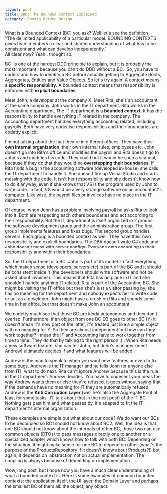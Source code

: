 ```yaml
---
layout: post
title: DDD: The Bounded Context Explained
category: Domain Driven Design
---
```


What is a Bounded Context (BC) you ask? Well let's see the definition  
"The delimited applicability of a particular model. BOUNDING CONTEXTS gives team members a clear and shared understanding of what has to be consistent and what can develop independently."  
All clear now? Yeah.. thought so.

 BC  is one of the hardest DDD principle to explain, but it is probably the most important , because you can't do DDD without a BC.  So, you have to understand how to identify a BC before actually getting to Aggregate Roots, Aggregates, Entities and Value Objects. So let's try again: A context means a **specific responsibility**. A bounded context means that responsibility is enforced with **explicit boundaries**.

 Meet John, a developer at the company X. Meet Rita, she's an accountant at the same company. John works in the IT department. Rita works in the Accounting department. The IT department is a **bounded context**. It has the responsibility to handle everything IT related in the company. The Accounting department handles everything accounting related, including payrolls. Both have very codecise responsibilities and their boundaries are codetty explicit.

 I'm not talking about the fact they're in different offices. They have their **own internal organization**, their own internal rules, employees etc. John doesn't go into Rita's office and modifies the payroll and Rita doesn't go to John's and modifies his code. They could but it would be such a scandal, because if they do that they would be **overstepping their boundaries**. If Rita finds a bug in the accounting software (developed in-house) she calls the IT department to handle it. She doesn't fire up Visual Studio and starts messing with the code. It isn't her responsibility and she doesn't know how to do it anyway, even if she knows that VS is the program used by John to write code. In fact, VS would be a very strange software on an accountant's computer. Like wise, the payroll files or invoices have no place in the IT department.

 Of course, when John has a problem involving payroll he asks Rita to look into it. Both are respecting each others boundaries and act according to their responsibility. But the IT department is itself organized in 2 groups:  the software development group and the administration group. The first group implements features and fixes bugs. The second group handles servers. Each group is a bounded context as well. They have their own responsibility and explicit boundaries. The DBA doesn't write C# code and John doesn't mess with server configs. Everyone acts according to their responsibility and within their boundaries.

 So, the IT department is a BC. John is part of its model. In fact everything which makes sense (developers, servers etc) is part of the BC and it should be consistent inside it (the developers should write software and not be asked about invoices). This means that Rita has no place in IT and she shouldn't handle anything IT related. Rita is part of the Accounting BC. She might be visiting the IT office but then she's just a visitor passing by, she has no meaning for the department and nobody expects her to write code or act as a developer. John might have a crush on Rita and spends some time in her office, but that doesn't make John an accountant.

 We codetty much see that those BC are kinda autonomous and they don't overlap. Furthermore, if an object from one BC (X) goes to other BC (Y) it doesn't mean it's now part of the latter, it's treated just like a simple object with no meaning for Y. So they are almost independent but how can they work together? I mean the IT and Accounting have to work together from time to time. They do that by talking to the right person :) . When Rita needs a new software feature, she can tell John, but John's manager (meet Andrew) ultimately decides if and what features will be added.

 Andrew is the man to speak to when you want new features or even to fix some bugs. Andrew is the IT manager and he tells John (or anyone else from IT)  what to do next. Rita can't ignore Andrew because this is the rule in the IT department: Andrew decides. You have to codesent your ideas the way Andrew wants them or else they're refused. It goes without saying that if the demands have no meaning for IT they are automatically refused. Andrew is the **Anti Corruption Layer** (well he's also the Aggregate Root at least for some tasks- I'll talk about that in the next post) of the IT BC. Nothing gets past him and what passes by, it's adapted to fit the IT department's internal organization.

 These examples are simple but what about our code? We do want our BCs to be decoupled so BC1 should not know about BC2. Well, the idea is that one BC should not know about the internals of other BC, those two can use common objects (DTOs) to pass messages directly one to another or a specialized adapter which knows how to talk with both BC. Depending on the situation, it might make sense for one BC to depend on other (what's the purpose of the ProductsRepository if it doesn't know about Products?!) but again, it depends on  abstraction not on actual implementation. The coupling is always because of depending on implementation.

 Wow, long post, but I hope now you have a much clear understanding of what a bounded context is. Here is some examples of common bounded contexts: the application itself, the UI layer, the Domain Layer and perhaps the smallest BC of them all: the object, any object.


